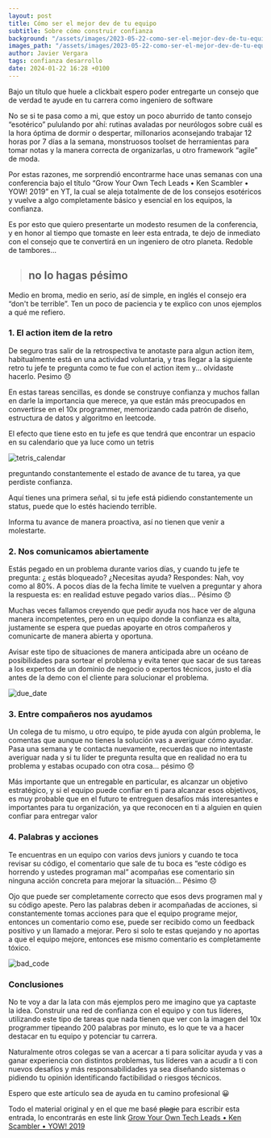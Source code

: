 ```yaml
---
layout: post
title: Cómo ser el mejor dev de tu equipo
subtitle: Sobre cómo construir confianza
background: "/assets/images/2023-05-22-como-ser-el-mejor-dev-de-tu-equipo/portada.png"
images_path: "/assets/images/2023-05-22-como-ser-el-mejor-dev-de-tu-equipo"
author: Javier Vergara
tags: confianza desarrollo
date: 2024-01-22 16:28 +0100
---
```

Bajo un título que huele a clickbait espero poder entregarte un consejo que de verdad te ayude en tu carrera como ingeniero de software

No se si te pasa como a mi, que estoy un poco aburrido de tanto consejo “esotérico” pululando por ahí: rutinas avaladas por neurólogos sobre cuál es la hora óptima de dormir o despertar,
millonarios aconsejando trabajar 12 horas por 7 días a la semana, monstruosos toolset de herramientas para tomar notas y la manera correcta de organizarlas, u otro framework “agile” de moda. 

Por estas razones, me sorprendió encontrarme hace unas semanas con una conferencia bajo el título “Grow Your Own Tech Leads • Ken Scambler • YOW! 2019” en YT, 
la cual se aleja totalmente de de los consejos esotéricos y vuelve a algo completamente básico y esencial en los equipos, la confianza.

Es por esto que quiero presentarte un modesto resumen de la conferencia, y en honor al tiempo que tomaste en leer esta entrada, te dejo de inmediato con el consejo que te convertirá en un ingeniero de otro planeta. Redoble de tambores…


 > ## no lo hagas pésimo ##

Medio en broma, medio en serio, así de simple, en inglés el consejo era “don't be terrible”. Ten un poco de paciencia y te explico con unos ejemplos a qué me refiero.

### 1. El action item de la retro ###

De seguro tras salir de la retrospectiva te anotaste para algun action item, habitualmente está en una actividad voluntaria, y tras llegar a la siguiente retro
tu jefe te pregunta como te fue con el action item y… olvidaste hacerlo. Pesimo 😞

En estas tareas sencillas, es donde se construye confianza y muchos fallan en darle la importancia que merece, ya que están más preocupados en convertirse en el 10x programmer,
memorizando cada patrón de diseño, estructura de datos y algoritmo en leetcode. 

El efecto que tiene esto en tu jefe es que tendrá que encontrar un espacio en su calendario que ya luce como un tetris

![tetris_calendar]({{page.images_path}}/tetris-calendar.png)

preguntando constantemente el estado de avance de tu tarea, ya que perdiste confianza.  

Aquí tienes una primera señal, si tu jefe está pidiendo constantemente un status, puede que lo estés haciendo terrible.

Informa tu avance de manera proactiva, así no tienen que venir a molestarte.

### 2. Nos comunicamos abiertamente ###

Estás pegado en un problema durante varios días, y cuando tu jefe te pregunta: ¿ estás bloqueado? ¿Necesitas ayuda? 
Respondes: Nah, voy como al 80%. A pocos días de la fecha límite te vuelven a preguntar y ahora la respuesta es: en realidad estuve pegado varios días… Pésimo 😞

Muchas veces fallamos creyendo que pedir ayuda nos hace ver de alguna manera incompetentes, pero en un equipo donde la confianza es alta, 
justamente se espera que puedas apoyarte en otros compañeros y comunicarte de manera abierta y oportuna.

Avisar este tipo de situaciones de manera anticipada abre un océano de posibilidades para sortear el problema y 
evita tener que sacar de sus tareas a los expertos de un dominio de negocio o expertos técnicos, justo el día antes de la demo con el cliente para solucionar el problema.

![due_date]({{page.images_path}}/Due_Date_Calendar.jpg)

### 3. Entre compañeros nos ayudamos ###

Un colega de tu mismo, u otro equipo, te pide ayuda con algún problema, le comentas que aunque no tienes la solución vas a averiguar cómo ayudar.
Pasa una semana y te contacta nuevamente, recuerdas que no intentaste averiguar nada y si tu líder te pregunta resulta que en realidad no era tu problema y estabas ocupado con otra cosa… pésimo 😞

Más importante que un entregable en particular, es alcanzar un objetivo estratégico, y si el equipo puede confiar en ti para alcanzar esos objetivos, 
es muy probable que en el futuro te entreguen desafíos más interesantes e importantes para tu organización, ya que reconocen en ti a alguien en quien confiar para entregar valor

### 4. Palabras y acciones

Te encuentras en un equipo con varios devs juniors y cuando te toca revisar su código, el comentario que sale de tu boca es “este código es horrendo y ustedes programan mal”
acompañas ese comentario sin ninguna acción concreta para mejorar la situación… Pésimo 😞

Ojo que puede ser completamente correcto que esos devs programen mal y su código apeste. Pero las palabras deben ir acompañadas de acciones,
si constantemente tomas acciones para que el equipo programe mejor, entonces un comentario como ese, puede ser recibido como un feedback positivo y un llamado a mejorar.
Pero si solo te estas quejando y no aportas a que el equipo mejore, entonces ese mismo comentario es completamente tóxico.

![bad_code]({{page.images_path}}/bad_code.jpeg)

### Conclusiones

No te voy a dar la lata con más ejemplos pero me imagino que ya captaste la idea. Construir una red de confianza con el equipo y con tus líderes,
utilizando este tipo de tareas que nada tienen que ver con la imagen del 10x programmer tipeando 200 palabras por minuto,
es lo que te va a hacer destacar en tu equipo y potenciar tu carrera. 

Naturalmente otros colegas se van a acercar a ti para solicitar ayuda y vas a ganar experiencia con distintos problemas,
tus líderes van a acudir a ti con nuevos desafíos y más responsabilidades ya sea diseñando sistemas o pidiendo tu opinión identificando factibilidad o riesgos técnicos. 

Espero que este artículo sea de ayuda en tu camino profesional 😀

Todo el material original y en el que me basé ~~plagie~~ para escribir esta entrada, lo encontrarás en este link [Grow Your Own Tech Leads • Ken Scambler • YOW! 2019](https://www.youtube.com/watch?v=DOwxbjqPnwM)


